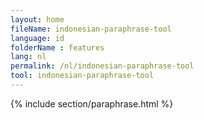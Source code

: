 ```yaml
---
layout: home
fileName: indonesian-paraphrase-tool
language: id
folderName : features
lang: nl
permalink: /nl/indonesian-paraphrase-tool
tool: indonesian-paraphrase-tool
---
```

{% include section/paraphrase.html %}